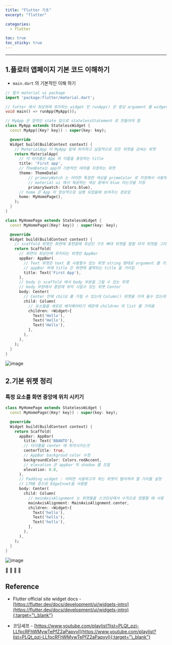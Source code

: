 ```yaml
---
title: "Flutter 기초"
excerpt: "flutter"

categories:
  - flutter

toc: true
toc_sticky: true
---
```


---

## 1.플로터 앱페이지 기본 코드 이해하기

- `main.dart` 의 기본적인 이해 하기

```dart
// 필수 material ui package
import 'package:flutter/material.dart';

// futter 에서 최상위에 위치하는 widget 인 runApp() 은 항상 argument 를 widget 를 가져와야 함
void main() => runApp(MyApp());

// MyApp 은 정적인 state 임으로 statelessStatement 로 만들어야 함
class MyApp extends StatelessWidget {
  const MyApp({Key? key}) : super(key: key);

  @override
  Widget build(BuildContext context) {
    // MaterialApp 이 MyApp 밑에 위치하고 실질적으로 모든 위젯을 감싸는 위젯
    return MaterialApp(
      // 이 타이틀은 App 의 이름을 총칭하는 title
      title: 'First app',
      // ThemData는 app의 기본적인 테마를 지정하는 위젯
      theme: ThemeData(
          // primaryWatch 는 어떠한 특정한 색상을 primeColor 로 지정해서 사용하겠다는 의미를 말함
          // material ui 에서 제공하는 색상 중에서 blue 라는것을 지정
          primarySwatch: Colors.blue),
      // home 은 App 이 정상적으로 실행 되었을때 보여주는 경로임
      home: MyHomePage(),
    );
  }
}

class MyHomePage extends StatelessWidget {
  const MyHomePage({Key? key}) : super(key: key);

  @override
  Widget build(BuildContext context) {
    // scaffold 위젯은 화면에 표현할때 최상단 구조 뼈대 위젯을 말함 마치 위젯을 그리기 위한 도화지 같은것임 scaffold 가 없으면 위젯을 그리지 못함
    return Scaffold(
      // 화면의 최상단에 위치되는 위젯인 AppBar
      appBar: AppBar(
        // Text 위젯은 text 를 사용할수 있는 위젯 string 형태로 argument 를 가짐
        // appBar 위에 title 은 화면에 출력되는 title 을 가리킴
        title: Text('First App'),
      ),
      // body 는 scaffold 에서 body 부분을 그릴 수 있는 위젯
      // body 부분에서 중앙에 위치 시킬수 있는 위젯 Center
      body: Center(
        // Center 안에 child 를 가질 수 있는데 Column() 위젯을 가져 올수 있는데 그 안에 모든 요소들을 세로로 배치 할 수 있는 위젯
        child: Column(
          // 요소들을 세로로 배치해야되기 때문에 children 의 list 를 가져옴
          children: <Widget>[
            Text('Hello'),
            Text('Hello'),
            Text('Hello'),
          ],
        ),
      ),
    );
  }
}

```

![image](https://user-images.githubusercontent.com/28912774/136519489-ef259233-b65f-4819-b991-b12bdacf8d3f.png)

## 2.기본 위젯 정리

### 특정 요소를 화면 중앙에 위치 시키기

```dart
class MyHomePage extends StatelessWidget {
  const MyHomePage({Key? key}) : super(key: key);

  @override
  Widget build(BuildContext context) {
    return Scaffold(
      appBar: AppBar(
        title: Text('BBANTO'),
        // 타이틀을 center 에 위치시키는것
        centerTitle: true,
        // AppBar backgroud color 수정
        backgroundColor: Colors.redAccent,
        // elevation 은 appbar 의 shadow 를 조절
        elevation: 0.0,
      ),
      // Padding widget : 어떠한 사용하고자 하는 위젯이 떨어져야 할 거리를 설정
      // LTRB 준으로 EdgeInset을 사용함
      body: Center(
        child: Column(
          // mainAxisAlignment 는 위젯들을 스크린상에서 수직으로 정렬할 때 사용
          mainAxisAlignment: MainAxisAlignment.center,
          children: <Widget>[
            Text('hello'),
            Text('hello'),
            Text('hello'),
          ],
        ),
      ),
    );
  }
}
```

![image](https://user-images.githubusercontent.com/28912774/136523259-1633e989-2976-4fff-aad9-794b1a8e27a6.png)

🔶 🔷 📌 🔑

## Reference

- Flutter official site widget docs - [https://flutter.dev/docs/development/ui/widgets-intro](https://flutter.dev/docs/development/ui/widgets-intro){:target="\_blank"}

- 코딩셰프 - [https://www.youtube.com/playlist?list=PLQt_pzi-LLfpcRFhWMywTePfZ2aPapvyl](https://www.youtube.com/playlist?list=PLQt_pzi-LLfpcRFhWMywTePfZ2aPapvyl){:target="\_blank"}
